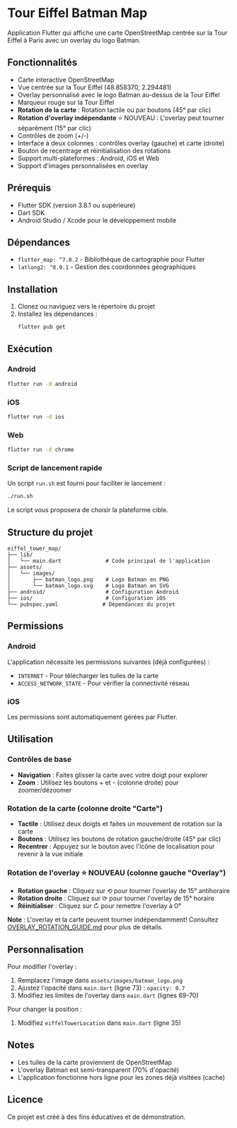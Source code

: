 # Tour Eiffel Batman Map

Application Flutter qui affiche une carte OpenStreetMap centrée sur la Tour Eiffel à Paris avec un overlay du logo Batman.

## Fonctionnalités

- Carte interactive OpenStreetMap
- Vue centrée sur la Tour Eiffel (48.858370, 2.294481)
- Overlay personnalisé avec le logo Batman au-dessus de la Tour Eiffel
- Marqueur rouge sur la Tour Eiffel
- **Rotation de la carte** : Rotation tactile ou par boutons (45° par clic)
- **Rotation d'overlay indépendante** ⭐ NOUVEAU : L'overlay peut tourner séparément (15° par clic)
- Contrôles de zoom (+/-)
- Interface à deux colonnes : contrôles overlay (gauche) et carte (droite)
- Bouton de recentrage et réinitialisation des rotations
- Support multi-plateformes : Android, iOS et Web
- Support d'images personnalisées en overlay

## Prérequis

- Flutter SDK (version 3.8.1 ou supérieure)
- Dart SDK
- Android Studio / Xcode pour le développement mobile

## Dépendances

- `flutter_map: ^7.0.2` - Bibliothèque de cartographie pour Flutter
- `latlong2: ^0.9.1` - Gestion des coordonnées géographiques

## Installation

1. Clonez ou naviguez vers le répertoire du projet
2. Installez les dépendances :
   ```bash
   flutter pub get
   ```

## Exécution

### Android
```bash
flutter run -d android
```

### iOS
```bash
flutter run -d ios
```

### Web
```bash
flutter run -d chrome
```

### Script de lancement rapide
Un script `run.sh` est fourni pour faciliter le lancement :
```bash
./run.sh
```
Le script vous proposera de choisir la plateforme cible.

## Structure du projet

```
eiffel_tower_map/
├── lib/
│   └── main.dart              # Code principal de l'application
├── assets/
│   └── images/
│       ├── batman_logo.png    # Logo Batman en PNG
│       └── batman_logo.svg    # Logo Batman en SVG
├── android/                   # Configuration Android
├── ios/                       # Configuration iOS
└── pubspec.yaml              # Dépendances du projet
```

## Permissions

### Android
L'application nécessite les permissions suivantes (déjà configurées) :
- `INTERNET` - Pour télécharger les tuiles de la carte
- `ACCESS_NETWORK_STATE` - Pour vérifier la connectivité réseau

### iOS
Les permissions sont automatiquement gérées par Flutter.

## Utilisation

### Contrôles de base
- **Navigation** : Faites glisser la carte avec votre doigt pour explorer
- **Zoom** : Utilisez les boutons + et - (colonne droite) pour zoomer/dézoomer

### Rotation de la carte (colonne droite "Carte")
- **Tactile** : Utilisez deux doigts et faites un mouvement de rotation sur la carte
- **Boutons** : Utilisez les boutons de rotation gauche/droite (45° par clic)
- **Recentrer** : Appuyez sur le bouton avec l'icône de localisation pour revenir à la vue initiale

### Rotation de l'overlay ⭐ NOUVEAU (colonne gauche "Overlay")
- **Rotation gauche** : Cliquez sur ⟲ pour tourner l'overlay de 15° antihoraire
- **Rotation droite** : Cliquez sur ⟳ pour tourner l'overlay de 15° horaire
- **Réinitialiser** : Cliquez sur ↻ pour remettre l'overlay à 0°

**Note** : L'overlay et la carte peuvent tourner indépendamment! Consultez [OVERLAY_ROTATION_GUIDE.md](OVERLAY_ROTATION_GUIDE.md) pour plus de détails.

## Personnalisation

Pour modifier l'overlay :
1. Remplacez l'image dans `assets/images/batman_logo.png`
2. Ajustez l'opacité dans `main.dart` (ligne 73) : `opacity: 0.7`
3. Modifiez les limites de l'overlay dans `main.dart` (lignes 69-70)

Pour changer la position :
1. Modifiez `eiffelTowerLocation` dans `main.dart` (ligne 35)

## Notes

- Les tuiles de la carte proviennent de OpenStreetMap
- L'overlay Batman est semi-transparent (70% d'opacité)
- L'application fonctionne hors ligne pour les zones déjà visitées (cache)

## Licence

Ce projet est créé à des fins éducatives et de démonstration.
